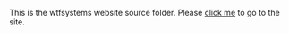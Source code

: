 This is the wtfsystems website source folder.  Please [click me](https://www.wtfsystems.net) to go to the site.
